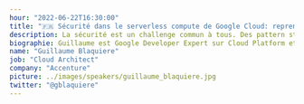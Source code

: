 ```yaml
---
hour: "2022-06-22T16:30:00"
title: "🇫🇷 Sécurité dans le serverless compute de Google Cloud: reprenez le contrôle de l'infrastructure"
description: La sécurité est un challenge commun à tous. Des pattern standards et éprouvés existent et sont connus dans les infrastructures traditionnelles. Cependant, le serverless change la donne et implique un faux sentiment de perte de contrôle, en particulier dans la partie sécurité. Cette session se concentre sur tous les moyens de sécuriser la communication vers et depuis les produits de serverless de Google Cloud. La génération de token OAuth2 et la différence d'utilisation entre access token et identity token, le service IAM et les comptes de service / utilisateur, l'accès au VPC et l'accès au réseaux privés, les load balancers, le contrôle du ingress et du egress n'auront plus de mystères pour vous à la fin de la session !
biographie: Guillaume est Google Developer Expert sur Cloud Platform et travaille chez Carrefour en tant que Group Data Architect. Développeur Java depuis plus de 15 ans, et malgré des précédents postes à responsabilités, il a toujours conservé son envie de créer, de développer, de découvrir et de tester de nouvelles solutions, notamment dans le Cloud, le machine learning ou les langages Go et Python. Passionné d’innovation et certifié 3x Google Cloud, writer et speaker sur son temps libre, il est fasciné par le serverless et les problèmes “traditionnels” qu’il résout. Plus généralement, il aime aider les personnes bloquées sur Google Cloud.
name: "Guillaume Blaquiere"
job: "Cloud Architect"
company: "Accenture"
picture: ../images/speakers/guillaume_blaquiere.jpg
twitter: "@gblaquiere"
---
```

